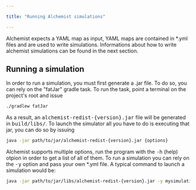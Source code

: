 ```yaml
---

title: "Running Alchemist simulations"

---
```


Alchemist expects a YAML map as input, YAML maps are contained in *.yml files and are used to write simulations. Informations about how to write alchemist simulations can be found in the next section.

## Running a simulation

In order to run a simulation, you must first generate a .jar file. To do so, you can rely on the "fatJar" gradle task. To run the task, point a terminal on the project's root and issue

```bash
./gradlew fatJar
```

As a result, an <kbd>alchemist-redist-{version}.jar</kbd> file will be generated in <kbd>build/libs/</kbd>. To launch the simulator all you have to do is executing that jar, you can do so by issuing

```bash
java -jar path/to/jar/alchemist-redist-{version}.jar {options}
```

Alchemist supports multiple options, run the program with the <kbd>-h</kbd> (help) otpion in order to get a list of all of them. To run a simulation you can rely on the <kbd>-y</kbd> option and pass your own *.yml file. A typical command to launch a simulation would be:

```bash
java -jar path/to/jar/libs/alchemist-redist-{version}.jar -y mysimulation.yml
```